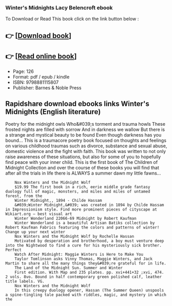 ### Winter's Midnights Lacy Belencroft ebook

To Download or Read This book click on the link button below :

## 👉  [**[Download book](http://filesbooks.info/download.php?group=book&from=github.com&id=719146&lnk=1065 "Download book")**]

## 👉  [**[Read online book](http://filesbooks.info/download.php?group=book&from=github.com&id=719146&lnk=1065 "Read online book")**]


* Page: 126
* Format: pdf / epub / kindle
* ISBN: 9798881115807
* Publisher: Barnes &amp; Noble Press



## Rapidshare download ebooks links Winter's Midnights (English literature)



Poetry for the midnight owls
 Who&amp;#039;s torment and trauma howls
 These frosted nights are filled with sorrow
 And in darkness we wallow
 But there is a strange and mystical beauty to be found
 Even though darkness has you bound... This is a traumacore poetry book focused on thoughts and feelings on various childhood traumas such as divorce, substance and sexual abuse, domestic violence and the fight with faith. This book was written to not only raise awareness of these situations, but also for some of you to hopefully find peace with your inner child. This is the first book of The Children of Midnight Collection and over the course of these books you will find that after all the trials in life there is ALWAYS a summer dawn my little fawns...


        Nox Winters and the Midnight Wolf
        $19.99 The first book in a rich, eerie middle grade fantasy duology full of magic, monsters, and miles and miles of untamed forest, from the 
        Winter Midnight,, 1894 - Childe Hassam
        &#039;Winter Midnight,&#039; was created in 1894 by Childe Hassam in Impressionism style. Find more prominent pieces of cityscape at Wikiart.org – best visual art 
        Winter Wonderland 22066-69 Midnight by Robert Kaufman
        Winter Wonderland is a beautiful Artisan Batiks collection by Robert Kaufman Fabrics featuring the colors and patterns of winter! Change up your next winter 
        Nox Winters and the Midnight Wolf by Rochelle Hassan
        Motivated by desperation and brotherhood, a boy must venture deep into the Nightwood to find a cure for his mysteriously sick brother. Perfect 
        Watch After Midnight: Maggie Winters is Here to Make You
        Taylor Tomlinson asks Vinny Thomas, Maggie Winters, and Jack Martin to share all the many things they&#039;re grateful for in life.
        The Land of the Midnight Sun. Summer and Winter
        First edition. With Map and 235 plates. pp. xvi+441+32 ;xvi, 474. 2 vols. 8vo. Bound in half contemporary green polished calf, leather title labels. VG.
        Nox Winters and the Midnight Wolf
        In this creepy duology opener, Hassan (The Summer Queen) unspools a spine-tingling tale packed with riddles, magic, and mystery in which the 
    




